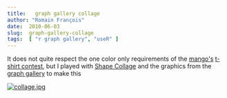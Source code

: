 ```yaml
---
title:   graph gallery collage
author: "Romain François"
date:  2010-06-03
slug:  graph-gallery-collage
tags:  [ "r graph gallery", "useR" ]
---
```

<div class="post-content"><p>It does not quite respect the one color only requirements of the <a href="http://www.mango-solutions.com/">mango's</a> <a href="http://article.gmane.org/gmane.comp.lang.r.general/190785">t-shirt contest</a>, but I played with <a href="http://www.shapecollage.com/">Shape Collage</a> and the graphics from the <a href="http://addictedtor.free.fr/graphiques/">graph gallery</a> to make this

<a href="/public/posts/collage/collage.jpg"><img src="/public/posts/collage/collage_m.jpg" alt="collage.jpg" style="margin: 0 auto; display: block;" title="collage.jpg, juin 2010"></a></p></div>
